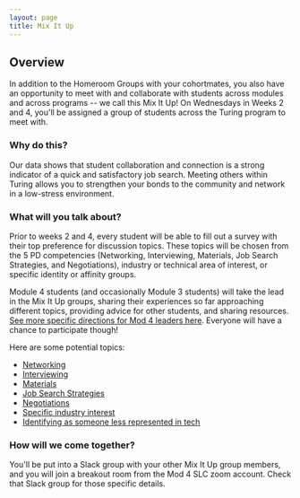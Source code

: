 ```yaml
---
layout: page
title: Mix It Up
---
```


## Overview
In addition to the Homeroom Groups with your cohortmates, you also have an opportunity to meet with and collaborate with students across modules and across programs -- we call this Mix It Up! On Wednesdays in Weeks 2 and 4, you'll be assigned a group of students across the Turing program to meet with.

### Why do this?
Our data shows that student collaboration and connection is a strong indicator of a quick and satisfactory job search. Meeting others within Turing allows you to strengthen your bonds to the community and network in a low-stress environment. 

### What will you talk about?
Prior to weeks 2 and 4, every student will be able to fill out a survey with their top preference for discussion topics. These topics will be chosen from the 5 PD competencies (Networking, Interviewing, Materials, Job Search Strategies, and Negotiations), industry or technical area of interest, or specific identity or affinity groups.

Module 4 students (and occasionally Module 3 students) will take the lead in the Mix It Up groups, sharing their experiences so far approaching different topics, providing advice for other students, and sharing resources. [See more specific directions for Mod 4 leaders here](/mixed_groups/mixed_mod4_directions). Everyone will have a chance to participate though!

Here are some potential topics:

* [Networking](/mixed_groups/mixed_networking_prompts)
* [Interviewing](/mixed_groups/mixed_interviewing_prompts)
* [Materials](/mixed_groups/mixed_materials_prompts)
* [Job Search Strategies](/mixed_groups/mixed_jss_prompts)
* [Negotiations](/mixed_groups/mixed_negotiations_prompts)
* [Specific industry interest](/mixed_groups/mixed_industry_interest_prompts)
* [Identifying as someone less represented in tech](/mixed_groups/mixed_less_represented_prompts)

### How will we come together?
You'll be put into a Slack group with your other Mix It Up group members, and you will join a breakout room from the Mod 4 SLC zoom account. Check that Slack group for those specific details.
